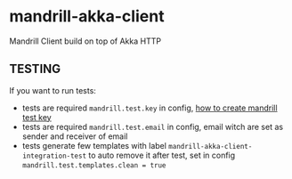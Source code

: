 # mandrill-akka-client
Mandrill Client build on top of Akka HTTP

## TESTING
If you want to run tests:
 * tests are required ```mandrill.test.key``` in config, [how to create mandrill test key](https://mandrill.zendesk.com/hc/en-us/articles/205582447-Does-Mandrill-have-a-test-mode-or-sandbox-)
 * tests are required ```mandrill.test.email``` in config, email witch are set as sender and receiver of email
 * tests generate few templates with label ```mandrill-akka-client-integration-test``` to auto remove it after test, set in config ```mandrill.test.templates.clean = true```